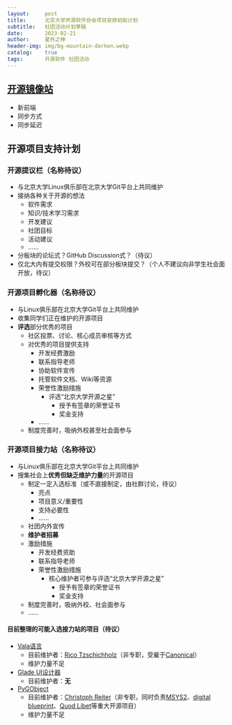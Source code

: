 ```yaml
---
layout:     post
title:      北京大学开源软件协会项目安排初拟计划
subtitle:   社团活动计划草稿
date:       2023-02-21
author:     星外之神
header-img: img/bg-mountain-darken.webp
catalog:    true
tags:       开源软件 社团活动
---
```


## [开源镜像站](https://mirrors.pku.edu.cn)

* 新前端
* 同步方式
* 同步延迟

## 开源项目支持计划

### 开源提议栏（名称待议）

* 与北京大学Linux俱乐部在北京大学Git平台上共同维护
* 接纳各种关于开源的想法
  * 软件需求
  * 知识/技术学习需求
  * 开发建议
  * 社团目标
  * 活动建议
  * ……
* 分板块的论坛式？GitHub Discussion式？（待议）
* 仅北大内有提交权限？外校可在部分板块提交？（个人不建议向非学生社会面开放，待议）

### 开源项目孵化器（名称待议）

* 与Linux俱乐部在北京大学Git平台上共同维护
* 收集同学们正在维护的开源项目
* **评选**部分优秀的项目
  * 社区投票、讨论、核心成员审核等方式
  * 对优秀的项目提供支持
    * 开发经费激励
    * 联系指导老师
    * 协助软件宣传
    * 托管软件文档、Wiki等资源
    * 荣誉性激励措施
      * 评选“北京大学开源之星”
        * 授予有签章的荣誉证书
        * 奖金支持
    * ……
  * 制度完善时，吸纳外校甚至社会面参与

### 开源项目接力站（名称待议）

* 与Linux俱乐部在北京大学Git平台上共同维护
* 搜集社会上**优秀但缺乏维护力量**的开源项目
  * 制定一定入选标准（或不直接制定，由社群讨论，待议）
    * 亮点
    * 项目意义/重要性
    * 支持必要性
    * ……
  * 社团内外宣传
  * **维护者招募**
  * 激励措施
    * 开发经费资助
    * 联系指导老师
    * 荣誉性激励措施
      * 核心维护者可参与评选“北京大学开源之星”
        * 授予有签章的荣誉证书
        * 奖金支持
  * 制度完善时，吸纳外校、社会面参与
  * ……

#### 目前整理的可能入选接力站的项目（待议）

* [Vala语言](https://vala.dev/)
  * 目前维护者：[Rico Tzschichholz](https://gitlab.gnome.org/ricotz)（非专职，受雇于[Canonical](https://ubuntu.com)）
  * 维护力量不足
* [Glade UI设计器](https://glade.gnome.org/)
  * 目前维护者：**无**
* [PyGObject](https://pygobject.readthedocs.io/en/latest/index.html)
  * 目前维护者：[Christoph Reiter](https://github.com/lazka)（非专职，同时负责[MSYS2](https://www.msys2.org/)、[digital blueprint](https://www.digital-blueprint.org/)、[Quod Libet](https://quodlibet.readthedocs.io/)等重大开源项目）
  * 维护力量不足
